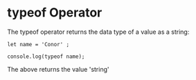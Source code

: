 # typeof Operator

The typeof operator returns the data type of a value as a string:
```
let name = 'Conor' ;

console.log(typeof name);
```
The above returns the value 'string'
